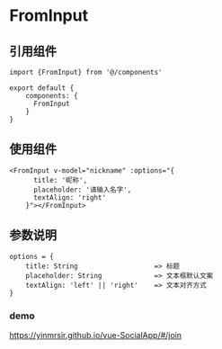 # FromInput

## 引用组件
```
import {FromInput} from '@/components'

export default {
	components: {
	  FromInput
	}
}
```

## 使用组件
```
<FromInput v-model="nickname" :options="{
      title: '昵称',
      placeholder: '请输入名字',
      textAlign: 'right'
    }"></FromInput>
```

## 参数说明
```
options = {
	title: String   				=> 标题
	placeholder: String 			=> 文本框默认文案
	textAlign: 'left' || 'right'  	=> 文本对齐方式
}
```

### demo
https://yinmrsir.github.io/vue-SocialApp/#/join